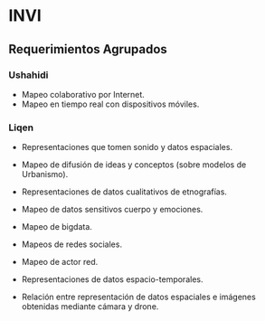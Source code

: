 # INVI

## Requerimientos Agrupados

### Ushahidi
- Mapeo colaborativo por Internet.
- Mapeo en tiempo real con dispositivos móviles.

### Liqen
- Representaciones que tomen sonido y datos espaciales.

- Mapeo de difusión de ideas y conceptos (sobre modelos de Urbanismo).

- Representaciones de datos cualitativos de etnografías.
- Mapeo de datos sensitivos cuerpo y emociones.

- Mapeo de bigdata.

- Mapeos de redes sociales.
- Mapeo de actor red.

- Representaciones de datos espacio-temporales.
- Relación entre representación de datos espaciales e imágenes obtenidas mediante cámara y drone.

